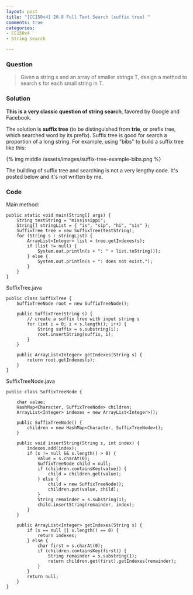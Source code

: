 ```yaml
---
layout: post
title: "[CC150v4] 20.8 Full Text Search (suffix tree) "
comments: true
categories:
- CC150v4
- String search

---
```


### Question

> Given a string s and an array of smaller strings T, design a method to search s for each small string in T. 

### Solution

__This is a very classic question of string search__, favored by Google and Facebook. 

The solution is __suffix tree__ (to be distinguished from __trie__, or prefix tree, which searched word by its prefix). Suffix tree is good for search a proportion of a long string. For example, using "bibs" to build a suffix tree like this: 

{% img middle /assets/images/suffix-tree-example-bibs.png %}

The building of suffix tree and searching is not a very lengthy code. It's posted below and it's not written by me. 

### Code

Main method:

	public static void main(String[] args) {
		String testString = "mississippi";
		String[] stringList = { "is", "sip", "hi", "sis" };
		SuffixTree tree = new SuffixTree(testString);
		for (String s : stringList) {
			ArrayList<Integer> list = tree.getIndexes(s);
			if (list != null) {
				System.out.println(s + ": " + list.toString());
			} else {
				System.out.println(s + ": does not exist.");
			}
		}
	}

SuffixTree.java

	public class SuffixTree {
		SuffixTreeNode root = new SuffixTreeNode();
		
		public SuffixTree(String s) {
			// create a suffix tree with input string s
			for (int i = 0; i < s.length(); i++) {
				String suffix = s.substring(i);
				root.insertString(suffix, i);
			}
		}
		
		public ArrayList<Integer> getIndexes(String s) {
			return root.getIndexes(s);
		}
	}

SuffixTreeNode.java

	public class SuffixTreeNode {

		char value;
		HashMap<Character, SuffixTreeNode> children;
		ArrayList<Integer> indexes = new ArrayList<Integer>();

		public SuffixTreeNode() {
			children = new HashMap<Character, SuffixTreeNode>();
		}

		public void insertString(String s, int index) {
			indexes.add(index);
			if (s != null && s.length() > 0) {
				value = s.charAt(0);
				SuffixTreeNode child = null;
				if (children.containsKey(value)) {
					child = children.get(value);
				} else {
					child = new SuffixTreeNode();
					children.put(value, child);
				}
				String remainder = s.substring(1);
				child.insertString(remainder, index);
			}
		}

		public ArrayList<Integer> getIndexes(String s) {
			if (s == null || s.length() == 0) {
				return indexes;
			} else {
				char first = s.charAt(0);
				if (children.containsKey(first)) {
					String remainder = s.substring(1);
					return children.get(first).getIndexes(remainder);
				}
			}
			return null;
		}
	}
